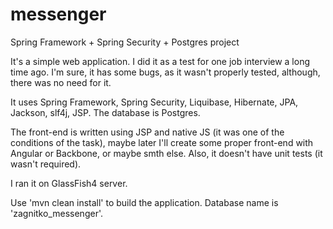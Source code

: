 # messenger
Spring Framework + Spring Security + Postgres project


It's a simple web application. I did it as a test for one job interview a long time ago.
I'm sure, it has some bugs, as it wasn't properly tested, although, there was no need for it.

It uses Spring Framework, Spring Security, Liquibase, Hibernate, JPA, Jackson, slf4j, JSP. The database is Postgres.

The front-end is written using JSP and native JS (it was one of the conditions of the task), maybe later I'll create some proper front-end with Angular or Backbone, or maybe smth else.
Also, it doesn't have unit tests (it wasn't required).

I ran it on GlassFish4 server.

Use 'mvn clean install' to build the application.
Database name is 'zagnitko_messenger'.
